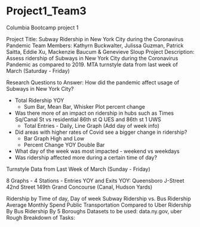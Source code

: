 # Project1_Team3
Columbia Bootcamp project 1


Project Title: Subway Ridership in New York City during the Coronavirus Pandemic
Team Members: Kathyrn Buckwalter, Julissa Guzman, Patrick Saitta, Eddie Xu, Mackenzie Baucum & Genevieve Sloup
Project Description: Assess ridership of Subways in New York City during the Coronavirus Pandemic as compared to 2019. 
MTA turnstyle data from last week of March (Saturday - Friday)

Research Questions to Answer:
How did the pandemic affect usage of Subways in New York City?
- Total Ridership YOY 
    - Sum Bar, Mean Bar, Whisker Plot percent change
- Was there more of an impact on ridership in hubs such as Times Sq/Canal St vs residential 86th st Q UES and 86th st 1 UWS
    - Total Entries - Daily, Line Graph (Add day of week info)
- Did areas with higher rates of Covid see a bigger change in ridership?
    - Bar Graph High and Low
    - Percent Change YOY Double Bar
- What day of the week was most impacted - weekend vs weekdays
- Was ridership affected more during a certain time of day?

Turnstyle Data from Last Week of March (Sunday - Friday)

8 Graphs - 4 Stations - Entries YOY and Exits YOY:
Queensboro
J-Street
42nd Street
149th Grand Concourse
(Canal, Hudson Yards)


Ridership by Time of day, Day of week
Subway Ridership vs. Bus Ridership
Average Monthly Spend
Public Transportation Compared to Uber
Ridership By Bus
Ridership By 5 Boroughs
Datasets to be used: data.ny.gov, uber
Rough Breakdown of Tasks: 
